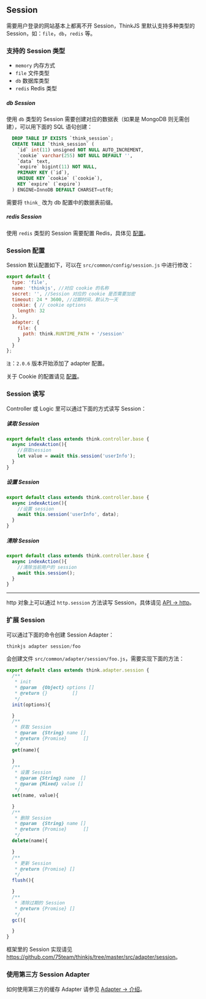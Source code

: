 ## Session

需要用户登录的网站基本上都离不开 Session，ThinkJS 里默认支持多种类型的 Session，如：`file`，`db`，`redis` 等。

### 支持的 Session 类型

* `memory` 内存方式
* `file` 文件类型
* `db` 数据库类型
* `redis` Redis 类型

##### db Session

使用 `db` 类型的 Session 需要创建对应的数据表（如果是 MongoDB 则无需创建），可以用下面的 SQL 语句创建：

```sql
  DROP TABLE IF EXISTS `think_session`;
  CREATE TABLE `think_session` (
    `id` int(11) unsigned NOT NULL AUTO_INCREMENT,
    `cookie` varchar(255) NOT NULL DEFAULT '',
    `data` text,
    `expire` bigint(11) NOT NULL,
    PRIMARY KEY (`id`),
    UNIQUE KEY `cookie` (`cookie`),
    KEY `expire` (`expire`)
  ) ENGINE=InnoDB DEFAULT CHARSET=utf8;
```

需要将 `think_` 改为 db 配置中的数据表前缀。

##### redis Session

使用 `redis` 类型的 Session 需要配置 Redis，具体见 [配置](./config.html#redis)。

### Session 配置

Session 默认配置如下，可以在 `src/common/config/session.js` 中进行修改：

```js
export default {
  type: 'file',
  name: 'thinkjs', //对应 cookie 的名称
  secret: '', //Session 对应的 cookie 是否需要加密
  timeout: 24 * 3600, //过期时间，默认为一天
  cookie: { // cookie options
    length: 32
  },
  adapter: {
    file: {
      path: think.RUNTIME_PATH + '/session'
    }
  }
};
```

`注`：`2.0.6` 版本开始添加了 adapter 配置。

关于 Cookie 的配置请见 [配置](./config.html#cookie)。

### Session 读写

Controller 或 Logic 里可以通过下面的方式读写 Session：

##### 读取 Session

```js
export default class extends think.controller.base {
  async indexAction(){
    //获取session
    let value = await this.session('userInfo');
  }
}
```

##### 设置 Session

```js
export default class extends think.controller.base {
  async indexAction(){
    //设置 session
    await this.session('userInfo', data);
  }
}
```

##### 清除 Session

```js
export default class extends think.controller.base {
  async indexAction(){
    //清除当前用户的 session
    await this.session();
  }
}
```

--------

http 对象上可以通过 `http.session` 方法读写 Session，具体请见 [API -> http](./api_http.html#toc-b20)。

### 扩展 Session

可以通过下面的命令创建 Session Adapter：

```js
thinkjs adapter session/foo
```

会创建文件 `src/common/adapter/session/foo.js`，需要实现下面的方法：

```js
export default class extends think.adapter.session {
  /**
   * init
   * @param  {Object} options []
   * @return {}         []
   */
  init(options){

  }
  /**
   * 获取 Session 
   * @param  {String} name []
   * @return {Promise}      []
   */
  get(name){

  }
  /**
   * 设置 Session
   * @param {String} name  []
   * @param {Mixed} value []
   */
  set(name, value){

  }
  /**
   * 删除 Session
   * @param  {String} name []
   * @return {Promise}      []
   */
  delete(name){

  }
  /**
   * 更新 Session
   * @return {Promise} []
   */
  flush(){

  }
  /**
   * 清除过期的 Session
   * @return {Promise} []
   */
  gc(){

  }
}
```

框架里的 Session 实现请见 <https://github.com/75team/thinkjs/tree/master/src/adapter/session>。

### 使用第三方 Session Adapter

如何使用第三方的缓存 Adapter 请参见 [Adapter -> 介绍](./adapter_intro.html#toc-e7c)。